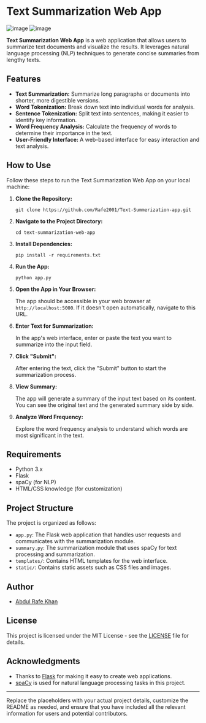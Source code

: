 # Text Summarization Web App
![image](https://github.com/Rafe2001/Text-Summerization-app/assets/108533597/dc171ecf-aba2-4725-8159-4484fc4f79b3)
![image](https://github.com/Rafe2001/Text-Summerization-app/assets/108533597/4195569e-597c-4922-9622-59da033d0caa)


**Text Summarization Web App** is a web application that allows users to summarize text documents and visualize the results. It leverages natural language processing (NLP) techniques to generate concise summaries from lengthy texts.

## Features

- **Text Summarization:** Summarize long paragraphs or documents into shorter, more digestible versions.
- **Word Tokenization:** Break down text into individual words for analysis.
- **Sentence Tokenization:** Split text into sentences, making it easier to identify key information.
- **Word Frequency Analysis:** Calculate the frequency of words to determine their importance in the text.
- **User-Friendly Interface:** A web-based interface for easy interaction and text analysis.

## How to Use

Follow these steps to run the Text Summarization Web App on your local machine:

1. **Clone the Repository:**

   ```shell
   git clone https://github.com/Rafe2001/Text-Summerization-app.git
   ```

2. **Navigate to the Project Directory:**

   ```shell
   cd text-summarization-web-app
   ```

3. **Install Dependencies:**

   ```shell
   pip install -r requirements.txt
   ```

4. **Run the App:**

   ```shell
   python app.py
   ```

5. **Open the App in Your Browser:**

   The app should be accessible in your web browser at `http://localhost:5000`. If it doesn't open automatically, navigate to this URL.

6. **Enter Text for Summarization:**

   In the app's web interface, enter or paste the text you want to summarize into the input field.

7. **Click "Submit":**

   After entering the text, click the "Submit" button to start the summarization process.

8. **View Summary:**

   The app will generate a summary of the input text based on its content. You can see the original text and the generated summary side by side.

9. **Analyze Word Frequency:**

   Explore the word frequency analysis to understand which words are most significant in the text.

## Requirements

- Python 3.x
- Flask
- spaCy (for NLP)
- HTML/CSS knowledge (for customization)

## Project Structure

The project is organized as follows:

- `app.py`: The Flask web application that handles user requests and communicates with the summarization module.
- `summary.py`: The summarization module that uses spaCy for text processing and summarization.
- `templates/`: Contains HTML templates for the web interface.
- `static/`: Contains static assets such as CSS files and images.

## Author

- [Abdul Rafe Khan](https://github.com/yourusername)

## License

This project is licensed under the MIT License - see the [LICENSE](LICENSE) file for details.

## Acknowledgments

- Thanks to [Flask](https://flask.palletsprojects.com/) for making it easy to create web applications.
- [spaCy](https://spacy.io/) is used for natural language processing tasks in this project.

---

Replace the placeholders with your actual project details, customize the README as needed, and ensure that you have included all the relevant information for users and potential contributors.
